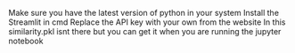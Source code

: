 Make sure you have the latest version of python in your system
Install the Streamlit in cmd
Replace the API key with your own from the website
In this similarity.pkl isnt there but you can get it when you are running the jupyter notebook
